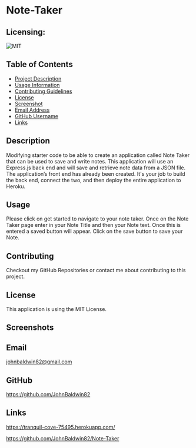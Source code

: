 # Note-Taker

## Licensing:
  ![MIT](https://img.shields.io/badge/License-MIT-yellow.svg)

  ## Table of Contents
- [Project Description](#Description)
- [Usage Information](#Usage)
- [Contributing Guidelines](#Contributing)
- [License](#License)
- [Screenshot](#Screenshot)
- [Email Address](#Email)
- [GitHub Username](#Username)
- [Links](#Links)

## Description
Modifying starter code to be able to create an application called Note Taker that can be used to save and write notes. 
This application will use an Express.js back end and will save and retrieve note data from a JSON file.
The application’s front end has already been created. It's your job to build the back end, connect the two, 
and then deploy the entire application to Heroku.

## Usage
Please click on get started to navigate to your note taker. Once on the Note Taker page enter in your Note Title and then
your Note text. Once this is entered a saved button will appear. Click on the save button to save your Note.

## Contributing
Checkout my GitHub Repositories or contact me about contributing to this project.

## License
This application is using the MIT License.

## Screenshots


## Email
johnbaldwin82@gmail.com

## GitHub
https://github.com/JohnBaldwin82
## Links
https://tranquil-cove-75495.herokuapp.com/

https://github.com/JohnBaldwin82/Note-Taker